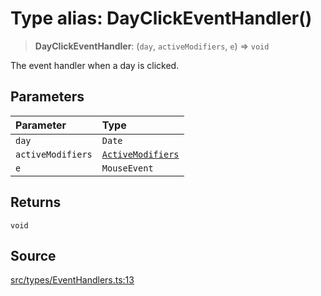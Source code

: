 # Type alias: DayClickEventHandler()

> **DayClickEventHandler**: (`day`, `activeModifiers`, `e`) => `void`

The event handler when a day is clicked.

## Parameters

| Parameter | Type |
| :------ | :------ |
| `day` | `Date` |
| `activeModifiers` | [`ActiveModifiers`](ActiveModifiers.md) |
| `e` | `MouseEvent` |

## Returns

`void`

## Source

[src/types/EventHandlers.ts:13](https://github.com/gpbl/react-day-picker/blob/9ad13dc72fff814dcf720a62f6e3b5ea38e8af6d/src/types/EventHandlers.ts#L13)
